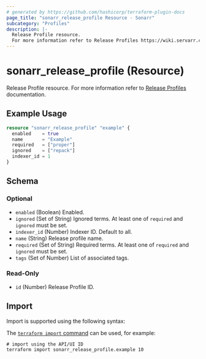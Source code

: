 ```yaml
---
# generated by https://github.com/hashicorp/terraform-plugin-docs
page_title: "sonarr_release_profile Resource - Sonarr"
subcategory: "Profiles"
description: |-
  Release Profile resource.
  For more information refer to Release Profiles https://wiki.servarr.com/sonarr/settings#release-profiles documentation.
---
```


# sonarr_release_profile (Resource)

<!-- subcategory:Profiles -->
Release Profile resource.
For more information refer to [Release Profiles](https://wiki.servarr.com/sonarr/settings#release-profiles) documentation.

## Example Usage

```terraform
resource "sonarr_release_profile" "example" {
  enabled    = true
  name       = "Example"
  required   = ["proper"]
  ignored    = ["repack"]
  indexer_id = 1
}
```

<!-- schema generated by tfplugindocs -->
## Schema

### Optional

- `enabled` (Boolean) Enabled.
- `ignored` (Set of String) Ignored terms. At least one of `required` and `ignored` must be set.
- `indexer_id` (Number) Indexer ID. Default to all.
- `name` (String) Release profile name.
- `required` (Set of String) Required terms. At least one of `required` and `ignored` must be set.
- `tags` (Set of Number) List of associated tags.

### Read-Only

- `id` (Number) Release Profile ID.

## Import

Import is supported using the following syntax:

The [`terraform import` command](https://developer.hashicorp.com/terraform/cli/commands/import) can be used, for example:

```shell
# import using the API/UI ID
terraform import sonarr_release_profile.example 10
```
